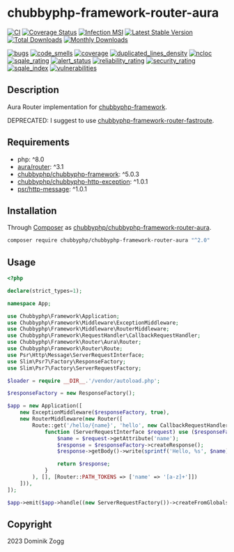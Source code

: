 # chubbyphp-framework-router-aura

[![CI](https://github.com/chubbyphp/chubbyphp-framework-router-aura/workflows/CI/badge.svg?branch=master)](https://github.com/chubbyphp/chubbyphp-framework-router-aura/actions?query=workflow%3ACI)
[![Coverage Status](https://coveralls.io/repos/github/chubbyphp/chubbyphp-framework-router-aura/badge.svg?branch=master)](https://coveralls.io/github/chubbyphp/chubbyphp-framework-router-aura?branch=master)
[![Infection MSI](https://badge.stryker-mutator.io/github.com/chubbyphp/chubbyphp-framework-router-aura/master)](https://dashboard.stryker-mutator.io/reports/github.com/chubbyphp/chubbyphp-framework-router-aura/master)
[![Latest Stable Version](https://poser.pugx.org/chubbyphp/chubbyphp-framework-router-aura/v/stable.png)](https://packagist.org/packages/chubbyphp/chubbyphp-framework-router-aura)
[![Total Downloads](https://poser.pugx.org/chubbyphp/chubbyphp-framework-router-aura/downloads.png)](https://packagist.org/packages/chubbyphp/chubbyphp-framework-router-aura)
[![Monthly Downloads](https://poser.pugx.org/chubbyphp/chubbyphp-framework-router-aura/d/monthly)](https://packagist.org/packages/chubbyphp/chubbyphp-framework-router-aura)

[![bugs](https://sonarcloud.io/api/project_badges/measure?project=chubbyphp_chubbyphp-framework-router-aura&metric=bugs)](https://sonarcloud.io/dashboard?id=chubbyphp_chubbyphp-framework-router-aura)
[![code_smells](https://sonarcloud.io/api/project_badges/measure?project=chubbyphp_chubbyphp-framework-router-aura&metric=code_smells)](https://sonarcloud.io/dashboard?id=chubbyphp_chubbyphp-framework-router-aura)
[![coverage](https://sonarcloud.io/api/project_badges/measure?project=chubbyphp_chubbyphp-framework-router-aura&metric=coverage)](https://sonarcloud.io/dashboard?id=chubbyphp_chubbyphp-framework-router-aura)
[![duplicated_lines_density](https://sonarcloud.io/api/project_badges/measure?project=chubbyphp_chubbyphp-framework-router-aura&metric=duplicated_lines_density)](https://sonarcloud.io/dashboard?id=chubbyphp_chubbyphp-framework-router-aura)
[![ncloc](https://sonarcloud.io/api/project_badges/measure?project=chubbyphp_chubbyphp-framework-router-aura&metric=ncloc)](https://sonarcloud.io/dashboard?id=chubbyphp_chubbyphp-framework-router-aura)
[![sqale_rating](https://sonarcloud.io/api/project_badges/measure?project=chubbyphp_chubbyphp-framework-router-aura&metric=sqale_rating)](https://sonarcloud.io/dashboard?id=chubbyphp_chubbyphp-framework-router-aura)
[![alert_status](https://sonarcloud.io/api/project_badges/measure?project=chubbyphp_chubbyphp-framework-router-aura&metric=alert_status)](https://sonarcloud.io/dashboard?id=chubbyphp_chubbyphp-framework-router-aura)
[![reliability_rating](https://sonarcloud.io/api/project_badges/measure?project=chubbyphp_chubbyphp-framework-router-aura&metric=reliability_rating)](https://sonarcloud.io/dashboard?id=chubbyphp_chubbyphp-framework-router-aura)
[![security_rating](https://sonarcloud.io/api/project_badges/measure?project=chubbyphp_chubbyphp-framework-router-aura&metric=security_rating)](https://sonarcloud.io/dashboard?id=chubbyphp_chubbyphp-framework-router-aura)
[![sqale_index](https://sonarcloud.io/api/project_badges/measure?project=chubbyphp_chubbyphp-framework-router-aura&metric=sqale_index)](https://sonarcloud.io/dashboard?id=chubbyphp_chubbyphp-framework-router-aura)
[![vulnerabilities](https://sonarcloud.io/api/project_badges/measure?project=chubbyphp_chubbyphp-framework-router-aura&metric=vulnerabilities)](https://sonarcloud.io/dashboard?id=chubbyphp_chubbyphp-framework-router-aura)

## Description

Aura Router implementation for [chubbyphp-framework][1].

DEPRECATED: I suggest to use [chubbyphp-framework-router-fastroute][11].

## Requirements

 * php: ^8.0
 * [aura/router][2]: ^3.1
 * [chubbyphp/chubbyphp-framework][1]: ^5.0.3
 * [chubbyphp/chubbyphp-http-exception][3]: ^1.0.1
 * [psr/http-message][4]: ^1.0.1

## Installation

Through [Composer](http://getcomposer.org) as [chubbyphp/chubbyphp-framework-router-aura][10].

```bash
composer require chubbyphp/chubbyphp-framework-router-aura "^2.0"
```

## Usage

```php
<?php

declare(strict_types=1);

namespace App;

use Chubbyphp\Framework\Application;
use Chubbyphp\Framework\Middleware\ExceptionMiddleware;
use Chubbyphp\Framework\Middleware\RouterMiddleware;
use Chubbyphp\Framework\RequestHandler\CallbackRequestHandler;
use Chubbyphp\Framework\Router\Aura\Router;
use Chubbyphp\Framework\Router\Route;
use Psr\Http\Message\ServerRequestInterface;
use Slim\Psr7\Factory\ResponseFactory;
use Slim\Psr7\Factory\ServerRequestFactory;

$loader = require __DIR__.'/vendor/autoload.php';

$responseFactory = new ResponseFactory();

$app = new Application([
    new ExceptionMiddleware($responseFactory, true),
    new RouterMiddleware(new Router([
        Route::get('/hello/{name}', 'hello', new CallbackRequestHandler(
            function (ServerRequestInterface $request) use ($responseFactory) {
                $name = $request->getAttribute('name');
                $response = $responseFactory->createResponse();
                $response->getBody()->write(sprintf('Hello, %s', $name));

                return $response;
            }
        ), [], [Router::PATH_TOKENS => ['name' => '[a-z]+']])
    ])),
]);

$app->emit($app->handle((new ServerRequestFactory())->createFromGlobals()));
```

## Copyright

2023 Dominik Zogg

[1]: https://packagist.org/packages/chubbyphp/chubbyphp-framework
[2]: https://packagist.org/packages/aura/router
[3]: https://packagist.org/packages/chubbyphp/chubbyphp-http-exception
[4]: https://packagist.org/packages/psr/http-message
[10]: https://packagist.org/packages/chubbyphp/chubbyphp-framework-router-aura
[11]: https://packagist.org/packages/chubbyphp/chubbyphp-framework-router-fastroute
